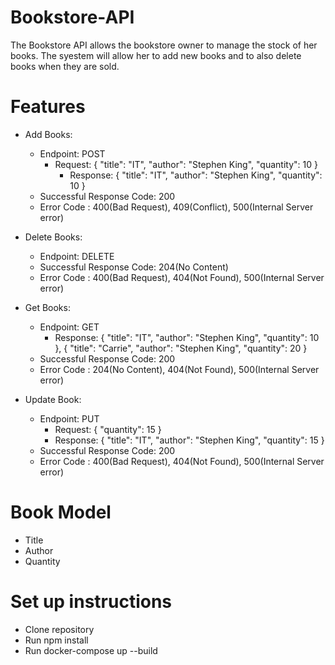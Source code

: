 # Bookstore-API

The Bookstore API allows the bookstore owner to manage the stock of her books. The syestem will allow her to add new books and to also delete books when they are sold.

# Features

- Add Books:
  - Endpoint: POST
    - Request:
      {
      "title": "IT",
      "author": "Stephen King",
      "quantity": 10
      }
      - Response:
      {
      "title": "IT",
      "author": "Stephen King",
      "quantity": 10
      }
  - Successful Response Code: 200
  - Error Code : 400(Bad Request), 409(Conflict), 500(Internal Server error)

- Delete Books:
  - Endpoint: DELETE
  - Successful Response Code: 204(No Content)
  - Error Code : 400(Bad Request), 404(Not Found), 500(Internal Server error)

- Get Books:
  - Endpoint: GET
    - Response:
      {
      "title": "IT",
      "author": "Stephen King",
      "quantity": 10
      },
      {
      "title": "Carrie",
      "author": "Stephen King",
      "quantity": 20
      }
  - Successful Response Code: 200
  - Error Code : 204(No Content), 404(Not Found), 500(Internal Server error)

- Update Book:
  - Endpoint: PUT
    - Request:
      {
      "quantity": 15
      }
    - Response:
      {
      "title": "IT",
      "author": "Stephen King",
      "quantity": 15
      }
  - Successful Response Code: 200
  - Error Code : 400(Bad Request), 404(Not Found), 500(Internal Server error)

# Book Model
  - Title
  - Author
  - Quantity

# Set up instructions
 - Clone repository
 - Run npm install
 - Run docker-compose up --build